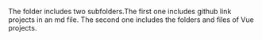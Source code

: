 The folder includes two subfolders.The first one includes github link projects in an md file. The second one includes the folders and files of Vue projects. 
